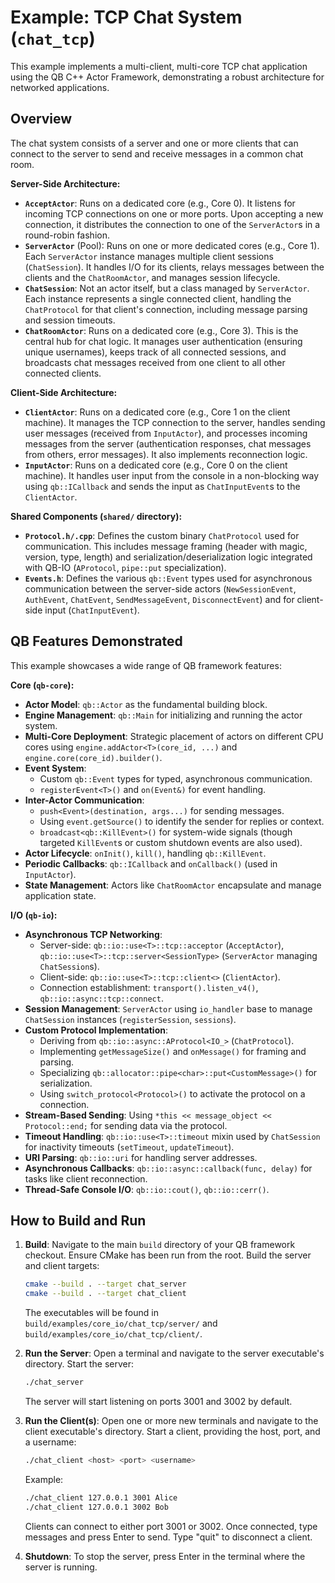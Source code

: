 # Example: TCP Chat System (`chat_tcp`)

This example implements a multi-client, multi-core TCP chat application using the QB C++ Actor Framework, demonstrating a robust architecture for networked applications.

## Overview

The chat system consists of a server and one or more clients that can connect to the server to send and receive messages in a common chat room.

**Server-Side Architecture:**
*   **`AcceptActor`**: Runs on a dedicated core (e.g., Core 0). It listens for incoming TCP connections on one or more ports. Upon accepting a new connection, it distributes the connection to one of the `ServerActor`s in a round-robin fashion.
*   **`ServerActor`** (Pool): Runs on one or more dedicated cores (e.g., Core 1). Each `ServerActor` instance manages multiple client sessions (`ChatSession`). It handles I/O for its clients, relays messages between the clients and the `ChatRoomActor`, and manages session lifecycle.
*   **`ChatSession`**: Not an actor itself, but a class managed by `ServerActor`. Each instance represents a single connected client, handling the `ChatProtocol` for that client's connection, including message parsing and session timeouts.
*   **`ChatRoomActor`**: Runs on a dedicated core (e.g., Core 3). This is the central hub for chat logic. It manages user authentication (ensuring unique usernames), keeps track of all connected sessions, and broadcasts chat messages received from one client to all other connected clients.

**Client-Side Architecture:**
*   **`ClientActor`**: Runs on a dedicated core (e.g., Core 1 on the client machine). It manages the TCP connection to the server, handles sending user messages (received from `InputActor`), and processes incoming messages from the server (authentication responses, chat messages from others, error messages). It also implements reconnection logic.
*   **`InputActor`**: Runs on a dedicated core (e.g., Core 0 on the client machine). It handles user input from the console in a non-blocking way using `qb::ICallback` and sends the input as `ChatInputEvent`s to the `ClientActor`.

**Shared Components (`shared/` directory):**
*   **`Protocol.h/.cpp`**: Defines the custom binary `ChatProtocol` used for communication. This includes message framing (header with magic, version, type, length) and serialization/deserialization logic integrated with QB-IO (`AProtocol`, `pipe::put` specialization).
*   **`Events.h`**: Defines the various `qb::Event` types used for asynchronous communication between the server-side actors (`NewSessionEvent`, `AuthEvent`, `ChatEvent`, `SendMessageEvent`, `DisconnectEvent`) and for client-side input (`ChatInputEvent`).

## QB Features Demonstrated

This example showcases a wide range of QB framework features:

**Core (`qb-core`):**
*   **Actor Model**: `qb::Actor` as the fundamental building block.
*   **Engine Management**: `qb::Main` for initializing and running the actor system.
*   **Multi-Core Deployment**: Strategic placement of actors on different CPU cores using `engine.addActor<T>(core_id, ...)` and `engine.core(core_id).builder()`.
*   **Event System**:
    *   Custom `qb::Event` types for typed, asynchronous communication.
    *   `registerEvent<T>()` and `on(Event&)` for event handling.
*   **Inter-Actor Communication**:
    *   `push<Event>(destination, args...)` for sending messages.
    *   Using `event.getSource()` to identify the sender for replies or context.
    *   `broadcast<qb::KillEvent>()` for system-wide signals (though targeted `KillEvent`s or custom shutdown events are also used).
*   **Actor Lifecycle**: `onInit()`, `kill()`, handling `qb::KillEvent`.
*   **Periodic Callbacks**: `qb::ICallback` and `onCallback()` (used in `InputActor`).
*   **State Management**: Actors like `ChatRoomActor` encapsulate and manage application state.

**I/O (`qb-io`):**
*   **Asynchronous TCP Networking**:
    *   Server-side: `qb::io::use<T>::tcp::acceptor` (`AcceptActor`), `qb::io::use<T>::tcp::server<SessionType>` (`ServerActor` managing `ChatSession`s).
    *   Client-side: `qb::io::use<T>::tcp::client<>` (`ClientActor`).
    *   Connection establishment: `transport().listen_v4()`, `qb::io::async::tcp::connect`.
*   **Session Management**: `ServerActor` using `io_handler` base to manage `ChatSession` instances (`registerSession`, `sessions`).
*   **Custom Protocol Implementation**:
    *   Deriving from `qb::io::async::AProtocol<IO_>` (`ChatProtocol`).
    *   Implementing `getMessageSize()` and `onMessage()` for framing and parsing.
    *   Specializing `qb::allocator::pipe<char>::put<CustomMessage>()` for serialization.
    *   Using `switch_protocol<Protocol>()` to activate the protocol on a connection.
*   **Stream-Based Sending**: Using `*this << message_object << Protocol::end;` for sending data via the protocol.
*   **Timeout Handling**: `qb::io::use<T>::timeout` mixin used by `ChatSession` for inactivity timeouts (`setTimeout`, `updateTimeout`).
*   **URI Parsing**: `qb::io::uri` for handling server addresses.
*   **Asynchronous Callbacks**: `qb::io::async::callback(func, delay)` for tasks like client reconnection.
*   **Thread-Safe Console I/O**: `qb::io::cout()`, `qb::io::cerr()`.

## How to Build and Run

1.  **Build**:
    Navigate to the main `build` directory of your QB framework checkout.
    Ensure CMake has been run from the root.
    Build the server and client targets:
    ```bash
    cmake --build . --target chat_server
    cmake --build . --target chat_client
    ```
    The executables will be found in `build/examples/core_io/chat_tcp/server/` and `build/examples/core_io/chat_tcp/client/`.

2.  **Run the Server**:
    Open a terminal and navigate to the server executable's directory.
    Start the server:
    ```bash
    ./chat_server
    ```
    The server will start listening on ports 3001 and 3002 by default.

3.  **Run the Client(s)**:
    Open one or more new terminals and navigate to the client executable's directory.
    Start a client, providing the host, port, and a username:
    ```bash
    ./chat_client <host> <port> <username>
    ```
    Example:
    ```bash
    ./chat_client 127.0.0.1 3001 Alice
    ./chat_client 127.0.0.1 3002 Bob
    ```
    Clients can connect to either port 3001 or 3002. Once connected, type messages and press Enter to send. Type "quit" to disconnect a client.

4.  **Shutdown**:
    To stop the server, press Enter in the terminal where the server is running. 